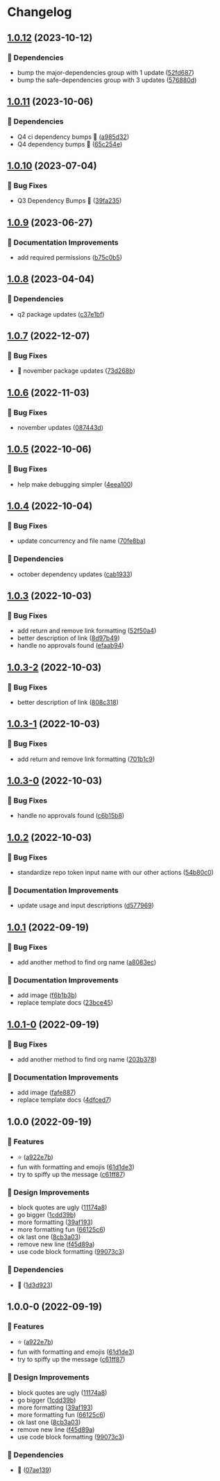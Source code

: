 # Changelog

## [1.0.12](https://github.com/agrc/service-now-worknote-action/compare/v1.0.11...v1.0.12) (2023-10-12)


### 🌲 Dependencies

* bump the major-dependencies group with 1 update ([52fd687](https://github.com/agrc/service-now-worknote-action/commit/52fd687e4d722dadbd3deb0cc99ad318a70dc3fc))
* bump the safe-dependencies group with 3 updates ([576880d](https://github.com/agrc/service-now-worknote-action/commit/576880d4925434fad82917ac1a0555c7921a916d))

## [1.0.11](https://github.com/agrc/service-now-worknote-action/compare/v1.0.10...v1.0.11) (2023-10-06)


### 🌲 Dependencies

* Q4 ci dependency bumps 🌲 ([a985d32](https://github.com/agrc/service-now-worknote-action/commit/a985d32e15249cb88b9b06e13f39488f833fe803))
* Q4 dependency bumps 🌲 ([65c254e](https://github.com/agrc/service-now-worknote-action/commit/65c254e92a536d60a40e4fe5ccd5f3a75af49c0c))

## [1.0.10](https://github.com/agrc/service-now-worknote-action/compare/v1.0.9...v1.0.10) (2023-07-04)


### 🐛 Bug Fixes

* Q3 Dependency Bumps 🌲 ([39fa235](https://github.com/agrc/service-now-worknote-action/commit/39fa235ccd64c9efae3ebf53f230c7a1e9171ebb))

## [1.0.9](https://github.com/agrc/service-now-worknote-action/compare/v1.0.8...v1.0.9) (2023-06-27)


### 📖 Documentation Improvements

* add required permissions ([b75c0b5](https://github.com/agrc/service-now-worknote-action/commit/b75c0b5b54d5cb76a97d537756e0583738371877))

## [1.0.8](https://github.com/agrc/service-now-worknote-action/compare/v1.0.7...v1.0.8) (2023-04-04)


### 🌲 Dependencies

* q2 package updates ([c37e1bf](https://github.com/agrc/service-now-worknote-action/commit/c37e1bffd46456596d20dd0f8c7a79e698843dd9))

## [1.0.7](https://github.com/agrc/service-now-worknote-action/compare/v1.0.6...v1.0.7) (2022-12-07)


### 🐛 Bug Fixes

* :evergreen_tree: november package updates ([73d268b](https://github.com/agrc/service-now-worknote-action/commit/73d268b8bad10a4486e962e9b891113e35049ade))

## [1.0.6](https://github.com/agrc/service-now-worknote-action/compare/v1.0.5...v1.0.6) (2022-11-03)


### 🐛 Bug Fixes

* november updates ([087443d](https://github.com/agrc/service-now-worknote-action/commit/087443d7b2a8ba661a1f08fd951977bb8aa49708))

## [1.0.5](https://github.com/agrc/service-now-worknote-action/compare/v1.0.4...v1.0.5) (2022-10-06)


### 🐛 Bug Fixes

* help make debugging simpler ([4eea100](https://github.com/agrc/service-now-worknote-action/commit/4eea100c1a89daed5ca0b3ed886f4c4db2ecb202))

## [1.0.4](https://github.com/agrc/service-now-worknote-action/compare/v1.0.3...v1.0.4) (2022-10-04)


### 🐛 Bug Fixes

* update concurrency and file name ([70fe8ba](https://github.com/agrc/service-now-worknote-action/commit/70fe8ba424df956197f2a33ba1d0d5dbe2f2a34d))


### 🌲 Dependencies

* october dependency updates ([cab1933](https://github.com/agrc/service-now-worknote-action/commit/cab1933ca1624752d8a7ffa928d595665d587deb))

## [1.0.3](https://github.com/agrc/service-now-worknote-action/compare/v1.0.2...v1.0.3) (2022-10-03)


### 🐛 Bug Fixes

* add return and remove link formatting ([52f50a4](https://github.com/agrc/service-now-worknote-action/commit/52f50a4c699a990aa42be2ab826c7d0e0e599b3b))
* better description of link ([8d97b49](https://github.com/agrc/service-now-worknote-action/commit/8d97b49b17aaa5337a542a6f9302e8a40cb6c31c))
* handle no approvals found ([efaab94](https://github.com/agrc/service-now-worknote-action/commit/efaab943b61b0790c1da2404e2b9b2513613ffaf))

## [1.0.3-2](https://github.com/agrc/service-now-worknote-action/compare/v1.0.3-1...v1.0.3-2) (2022-10-03)


### 🐛 Bug Fixes

* better description of link ([808c318](https://github.com/agrc/service-now-worknote-action/commit/808c3186695e601e86532bfdb069c664a56a2028))

## [1.0.3-1](https://github.com/agrc/service-now-worknote-action/compare/v1.0.3-0...v1.0.3-1) (2022-10-03)


### 🐛 Bug Fixes

* add return and remove link formatting ([701b1c9](https://github.com/agrc/service-now-worknote-action/commit/701b1c999977b9ea1b2859e00de26dce53c6dd16))

## [1.0.3-0](https://github.com/agrc/service-now-worknote-action/compare/v1.0.2...v1.0.3-0) (2022-10-03)


### 🐛 Bug Fixes

* handle no approvals found ([c6b15b8](https://github.com/agrc/service-now-worknote-action/commit/c6b15b81b77b65db4a51f5a6ec52d18d66db333b))

## [1.0.2](https://github.com/agrc/service-now-worknote-action/compare/v1.0.1...v1.0.2) (2022-10-03)


### 🐛 Bug Fixes

* standardize repo token input name with our other actions ([54b80c0](https://github.com/agrc/service-now-worknote-action/commit/54b80c0ed1751c8d38956fbd317a2adff5b78439))


### 📖 Documentation Improvements

* update usage and input descriptions ([d577969](https://github.com/agrc/service-now-worknote-action/commit/d5779693bc7c45773c358f048a23fd65fa15597c))

## [1.0.1](https://github.com/agrc/service-now-worknote-action/compare/v1.0.0...v1.0.1) (2022-09-19)


### 🐛 Bug Fixes

* add another method to find org name ([a8083ec](https://github.com/agrc/service-now-worknote-action/commit/a8083ecaae1f26830924cd6de3f55315254928a1))


### 📖 Documentation Improvements

* add image ([f6b1b3b](https://github.com/agrc/service-now-worknote-action/commit/f6b1b3bb923942077fbc0a8cafbd923fcfed7aeb))
* replace template docs ([23bce45](https://github.com/agrc/service-now-worknote-action/commit/23bce45e716e9f4cb22c32af26b6ab432aed2ec9))

## [1.0.1-0](https://github.com/agrc/service-now-worknote-action/compare/v1.0.0...v1.0.1-0) (2022-09-19)


### 🐛 Bug Fixes

* add another method to find org name ([203b378](https://github.com/agrc/service-now-worknote-action/commit/203b378c0f1df75b8b95c37c4c55f9c92b0cee95))


### 📖 Documentation Improvements

* add image ([fafe887](https://github.com/agrc/service-now-worknote-action/commit/fafe8878e3798213ff01ca9f702aa830aa62b22f))
* replace template docs ([4dfced7](https://github.com/agrc/service-now-worknote-action/commit/4dfced74f889139342182feee49892ce80f854c7))

## 1.0.0 (2022-09-19)


### 🚀 Features

* :star: ([a922e7b](https://github.com/agrc/service-now-worknote-action/commit/a922e7b07968fa25dbfd8b8f7d3b6781bf8be3cb))
* fun with formatting and emojis ([61d1de3](https://github.com/agrc/service-now-worknote-action/commit/61d1de349d3826ba7756eea40d060370e93f73f5))
* try to spiffy up the message ([c61ff87](https://github.com/agrc/service-now-worknote-action/commit/c61ff8736e08bb55109a3b770bae91e556c617a4))


### 🎨 Design Improvements

* block quotes are ugly ([11174a8](https://github.com/agrc/service-now-worknote-action/commit/11174a8dec0d2e6fa622072f93fe696c18c4372e))
* go bigger ([1cdd39b](https://github.com/agrc/service-now-worknote-action/commit/1cdd39b45352f3fec7ea0493301f45410de3e5ed))
* more formatting ([39af193](https://github.com/agrc/service-now-worknote-action/commit/39af19345b6bda55e874e3f569f544896720782c))
* more formatting fun ([66125c6](https://github.com/agrc/service-now-worknote-action/commit/66125c63769ad4e8744a145a42d4da1db6098fc6))
* ok last one ([8cb3a03](https://github.com/agrc/service-now-worknote-action/commit/8cb3a033aad35fa3f0edad925e003a00424b9f37))
* remove new line ([f45d89a](https://github.com/agrc/service-now-worknote-action/commit/f45d89a8d8c37a6c8a8370cc1aa3cd83f75dec8b))
* use code block formatting ([99073c3](https://github.com/agrc/service-now-worknote-action/commit/99073c3148b6b6d625adfb412042a9420d3f634e))


### 🌲 Dependencies

* :evergreen_tree: ([1d3d923](https://github.com/agrc/service-now-worknote-action/commit/1d3d92392b7bd2339c2fb0417b092e008ca7186c))

## 1.0.0-0 (2022-09-19)


### 🚀 Features

* :star: ([a922e7b](https://github.com/agrc/service-now-worknote-action/commit/a922e7b07968fa25dbfd8b8f7d3b6781bf8be3cb))
* fun with formatting and emojis ([61d1de3](https://github.com/agrc/service-now-worknote-action/commit/61d1de349d3826ba7756eea40d060370e93f73f5))
* try to spiffy up the message ([c61ff87](https://github.com/agrc/service-now-worknote-action/commit/c61ff8736e08bb55109a3b770bae91e556c617a4))


### 🎨 Design Improvements

* block quotes are ugly ([11174a8](https://github.com/agrc/service-now-worknote-action/commit/11174a8dec0d2e6fa622072f93fe696c18c4372e))
* go bigger ([1cdd39b](https://github.com/agrc/service-now-worknote-action/commit/1cdd39b45352f3fec7ea0493301f45410de3e5ed))
* more formatting ([39af193](https://github.com/agrc/service-now-worknote-action/commit/39af19345b6bda55e874e3f569f544896720782c))
* more formatting fun ([66125c6](https://github.com/agrc/service-now-worknote-action/commit/66125c63769ad4e8744a145a42d4da1db6098fc6))
* ok last one ([8cb3a03](https://github.com/agrc/service-now-worknote-action/commit/8cb3a033aad35fa3f0edad925e003a00424b9f37))
* remove new line ([f45d89a](https://github.com/agrc/service-now-worknote-action/commit/f45d89a8d8c37a6c8a8370cc1aa3cd83f75dec8b))
* use code block formatting ([99073c3](https://github.com/agrc/service-now-worknote-action/commit/99073c3148b6b6d625adfb412042a9420d3f634e))


### 🌲 Dependencies

* :evergreen_tree: ([07ae139](https://github.com/agrc/service-now-worknote-action/commit/07ae13993463b6e427f51e702296d439b7467cf8))
